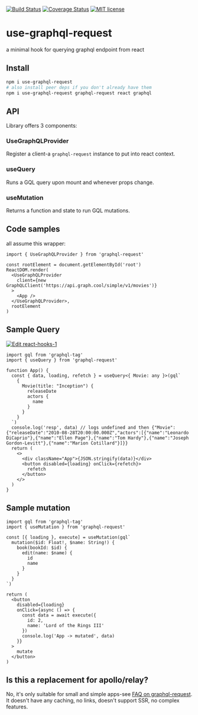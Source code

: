 [![Build Status](https://travis-ci.org/capaj/use-graphql-request.svg?branch=master)](https://travis-ci.org/capaj/use-graphql-request.svg?branch=master)
[![Coverage Status](https://coveralls.io/repos/github/capaj/use-graphql-request/badge.svg?branch=master)](https://coveralls.io/github/capaj/use-graphql-request?branch=master)
[![MIT license](http://img.shields.io/badge/license-MIT-brightgreen.svg)](http://opensource.org/licenses/MIT)

# use-graphql-request

a minimal hook for querying graphql endpoint from react

## Install

```sh
npm i use-graphql-request
# also install peer deps if you don't already have them
npm i use-graphql-request graphql-request react graphql
```

## API

Library offers 3 components:

### UseGraphQLProvider

Register a client-a `graphql-request` instance to put into react context.

### useQuery

Runs a GQL query upon mount and whenever props change.

### useMutation

Returns a function and state to run GQL mutations.

## Code samples

all assume this wrapper:

```tsx
import { UseGraphQLProvider } from 'graphql-request'

const rootElement = document.getElementById('root')
ReactDOM.render(
  <UseGraphQLProvider
    client={new GraphQLClient('https://api.graph.cool/simple/v1/movies')}
  >
    <App />
  </UseGraphQLProvider>,
  rootElement
)
```

## Sample Query

[![Edit react-hooks-1](https://codesandbox.io/static/img/play-codesandbox.svg)](https://codesandbox.io/s/2okylmqojr)

```tsx
import gql from 'graphql-tag'
import { useQuery } from 'graphql-request'

function App() {
  const { data, loading, refetch } = useQuery<{ Movie: any }>(gql`
    {
      Movie(title: "Inception") {
        releaseDate
        actors {
          name
        }
      }
    }
  `)
  console.log('resp', data) // logs undefined and then {"Movie":{"releaseDate":"2010-08-28T20:00:00.000Z","actors":[{"name":"Leonardo DiCaprio"},{"name":"Ellen Page"},{"name":"Tom Hardy"},{"name":"Joseph Gordon-Levitt"},{"name":"Marion Cotillard"}]}}
  return (
    <>
      <div className="App">{JSON.stringify(data)}</div>
      <button disabled={loading} onClick={refetch}>
        refetch
      </button>
    </>
  )
}
```

## Sample mutation

```tsx
import gql from 'graphql-tag'
import { useMutation } from 'graphql-request'

const [{ loading }, execute] = useMutation(gql`
  mutation($id: Float!, $name: String!) {
    book(bookId: $id) {
      edit(name: $name) {
        id
        name
      }
    }
  }
`)

return (
  <button
    disabled={loading}
    onClick={async () => {
      const data = await execute({
        id: 2,
        name: 'Lord of the Rings III'
      })
      console.log('App -> mutated', data)
    }}
  >
    mutate
  </button>
)
```

## Is this a replacement for apollo/relay?

No, it's only suitable for small and simple apps-see [FAQ on graphql-request](https://github.com/prisma/graphql-request#whats-the-difference-between-graphql-request-apollo-and-relay). It doesn't have any caching, no links, doesn't support SSR, no complex features.
